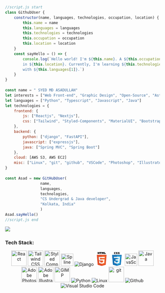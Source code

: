 
```javascript
//script.js start
class GithubUser {
    constructor(name, languages, technologies, occupation, location) {
        this.name = name
        this.languages = languages
        this.technologies = technologies
        this.occupation = occupation
        this.location = location
    }
    const sayHello = () => {
        console.log(`Hello world! I'm ${this.name}. A ${this.occupation} based 
        in ${this.location}. Currently, I'm learning ${this.technologies.frontend.js[0]} 
        with ${this.languages[1]}.`)
    }
}

const name = " SYED MD ASADULLAH"
let interests = ["Web Front-end", "Graphic Design", "Open-Source", "Astronomy"]
let languages = ["Python", "Typescript", "Javascript", "Java"]
let technologies = {
    frontend: {
        js: ["Reactjs", "Nextjs"],
        css: ["Tailwind", "Styled-Components", "MaterialUI", "Bootstrap"]
    },
    backend: {
        python: ["django", "FastAPI"],
        javascript: ["expressjs"],
        java: ["Spring MVC", "Spring Boot"]
    },
    cloud: [AWS S3, AWS EC2]
    misc: ["Linux", "git", "github", "VSCode", "Photoshop", "Illustrator"]
}

const Asad = new GitHubUser(
                name, 
                languages,
                technologies, 
                "CS Undergrad & Java developer", 
                "Kolkata, India"
                )
Asad.sayHello()
//script.js end
```

<!-- <div align=center width=100%>
  <img src="https://c.tenor.com/g6HaWJWdyTAAAAAC/cai-anime-typing.gif">
</div> -->

<!--### Github Stats:
<div align=center> -->
  

[![](https://visitcount.itsvg.in/api?id=asadullahcode&label=Profile%20Visits&icon=2&pretty=false)](https://visitcount.itsvg.in)
  
<!-- <img src="https://github-readme-stats.vercel.app/api/top-langs/?username=zaidsidd360&langs_count=10&theme=tokyonight&layout=compact" alt="zaidsidd360 :: Top Langs" /> -->

<!-- [![GitHub Streak](http://github-readme-streak-stats.herokuapp.com?user=zaidsidd360&theme=gruvbox&hide_border=true&fire=fcce00&ring=fcce00)](https://github.com/zaidsidd360) -->
  
<!--[![GitHub Stats](https://github-readme-stats.vercel.app/api?username=asadullahcode&show_icons=true&count_private=true)](https://github.com/zaidsidd360)
</div> -->

<!--### Connect with me:-->
<!--div align=left>
<a href="https://twitter.com/zaidsidd360/" alt="@twitter"><img src="https://img.icons8.com/color/48/000000/twitter--v1.png" ></a> &nbsp;
<a href="https://www.linkedin.com/in/zaidsidd69420/" alt="Md Zaid Siddiqui | LinkedIn"><img src="https://img.icons8.com/fluent/48/000000/linkedin.png" ></a> &nbsp;
<a href="https://www.instagram.com/zaidsiddiqui__/" alt="zaidsiddiqui__ | Instagram"><img src="https://img.icons8.com/fluent/48/000000/instagram-new.png" ></a> &nbsp;
</div> -->


 ### Tech Stack:
<div align=center>  
<img src="https://img.icons8.com/plasticine/344/react.png" title="React" height=50 width=50>
<img src="https://img.icons8.com/fluency/344/tailwind_css.png" title="Tailwind CSS" height=50 width=50>
<img src="https://cdn.worldvectorlogo.com/logos/styled-components-1.svg" title="Styled Components" height=50 width=50>
<img src="https://spline.design/_next/static/chunks/images/spline_logo-c068feca0f6ae756affe68498147df78.png" title="Spline Tool" height=40 width=40>
<img src="https://img.icons8.com/color/48/000000/django.png" title="Django" >
<img src="https://raw.githubusercontent.com/github/explore/80688e429a7d4ef2fca1e82350fe8e3517d3494d/topics/html/html.png" title="HTML" height=45 width=45>
<img src="https://raw.githubusercontent.com/github/explore/80688e429a7d4ef2fca1e82350fe8e3517d3494d/topics/css/css.png" title="CSS" height=45 width=45>
<img src="https://user-images.githubusercontent.com/87397035/192891934-106e3e8c-5aae-47ef-bbcd-213a7b4847a3.png" title="JavaScript" height=40 width=40>
<img src="https://img.icons8.com/color/344/java-coffee-cup-logo--v1.png" title="Java" height=50 width=50>
<img src="https://user-images.githubusercontent.com/87397035/192892467-a0484f3b-f670-4bc7-a6e7-92e61cc267b3.png" title="Adobe Photoshop" height=50 width=50>
<img src="https://user-images.githubusercontent.com/87397035/192892842-e43031c5-926d-4e4b-b291-86a1ff8fb14e.png" title="Adobe Illustrator" height=50 width=50>
<img src="https://img.icons8.com/fluency/344/gimp.png" title="GIMP" height=50 width=50>
<img src="https://img.icons8.com/color/48/000000/python.png" title="Python" >
<img src="https://img.icons8.com/color/48/000000/linux.png" title="Linux" >
<img src="https://user-images.githubusercontent.com/87397035/192893606-33ed21bf-4999-4f3e-a771-052ea33f8daa.png" title="git" height=50 width=50>
<img src="https://img.icons8.com/color/48/000000/github--v1.png" title="Github" >
<img src="https://img.icons8.com/color/48/000000/visual-studio-code-2019.png" title="Visual Studio Code" >
</div> 
                    
<!---
asadullahcode/asadullahcode is a ✨ special ✨ repository because its README.md (this file) appears on your GitHub profile.
You can click the Preview link to take a look at your changes.
--->
